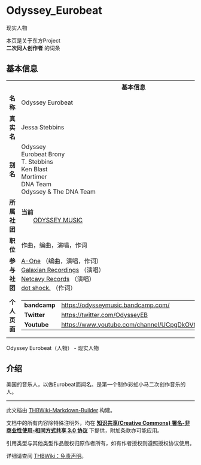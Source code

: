 # Odyssey_Eurobeat

<!-- source html: G:\repos\THBWiki-Markdown-Builder\THBWikiMarkdown\Temp\main\0\01\ns0%3AOdyssey_Eurobeat.html -->

现实人物

本页是关于东方Project  
 **二次同人创作者** 的词条
## 基本信息

<table><tbody><tr><th colspan="3">基本信息</th></tr><tr><td class="label"><b>名称</b></td><td> Odyssey Eurobeat </td></tr><tr><td class="label"><b>真实名</b></td><td>Jessa Stebbins</td></tr><tr><td class="label"><b>别名</b></td><td>Odyssey<br>Eurobeat Brony<br>T. Stebbins<br>Ken Blast<br>Mortimer<br>DNA Team<br>Odyssey &amp; The DNA Team</td></tr><tr><td class="label"><b>所属社团</b></td><td><b>当前</b><div style="margin-left:2em;"><a href="/index.php?title=ODYSSEY_MUSIC&amp;action=edit&amp;redlink=1" class="new" title="ODYSSEY MUSIC（页面不存在）">ODYSSEY MUSIC</a></div></td></tr><tr><td class="label"><b>职位</b></td><td>作曲，编曲，演唱，作词</td></tr><tr><td class="label"><b>参与社团</b></td><td><a href="./A-One.md" title="A-One">A-One</a> （编曲，演唱，作词）<br><a href="/index.php?title=Galaxian_Recordings&amp;action=edit&amp;redlink=1" class="new" title="Galaxian Recordings（页面不存在）">Galaxian Recordings</a> （演唱）<br><a href="./Netcavy_Records.md" title="Netcavy Records">Netcavy Records</a> （演唱）<br><a href="/index.php?title=dot_shock.&amp;action=edit&amp;redlink=1" class="new" title="dot shock.（页面不存在）">dot shock.</a> （作词）</td></tr><tr><td class="label"><b>个人页面</b></td><td><table border="0" cellspacing="0" cellpadding="0"><tbody><tr><td><b>bandcamp</b></td><td><a rel="nofollow" class="external free" href="https://odysseymusic.bandcamp.com/">https://odysseymusic.bandcamp.com/</a></td></tr><tr><td><b>Twitter</b></td><td><a rel="nofollow" class="external free" href="https://twitter.com/OdysseyEB">https://twitter.com/OdysseyEB</a></td></tr><tr><td><b>Youtube</b></td><td><a rel="nofollow" class="external free" href="https://www.youtube.com/channel/UCpgDkOVtTbAHrHKOnOu7HJw">https://www.youtube.com/channel/UCpgDkOVtTbAHrHKOnOu7HJw</a></td></tr></tbody></table></td></tr></tbody></table>

Odyssey Eurobeat（人物） - 现实人物
## 介绍
  
美国的音乐人，以做Eurobeat而闻名。是第一个制作彩虹小马二次创作音乐的人。
  





---

此文档由 [THBWiki-Markdown-Builder](https://github.com/Delsin-Yu/THBWiki-Markdown-Builder) 构建。

文档中的所有内容除特殊注明外，均在 [**知识共享(Creative Commons) 署名-非商业性使用-相同方式共享 3.0 协议**](https://creativecommons.org/licenses/by-sa/3.0/deed.zh-hans) 下提供，附加条款亦可能应用。

引用类型与其他类型作品版权归原作者所有，如有作者授权则遵照授权协议使用。

详细请查阅 [THBWiki：免责声明](https://thbwiki.cc/THBWiki:%E5%85%8D%E8%B4%A3%E5%A3%B0%E6%98%8E)。

